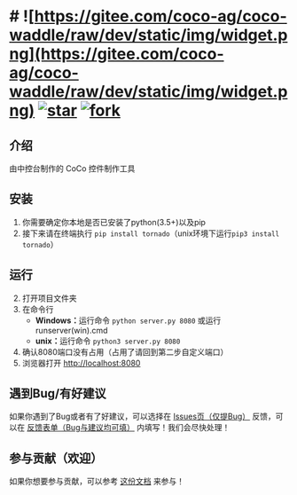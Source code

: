 # # ![https://gitee.com/coco-ag/coco-waddle/raw/dev/static/img/widget.png](https://gitee.com/coco-ag/coco-waddle/raw/dev/static/img/widget.png) [![star](https://gitee.com/coco-ag/coco-waddle/badge/star.svg?theme=white)](https://gitee.com/coco-ag/coco-waddle/stargazers) [![fork](https://gitee.com/coco-ag/coco-waddle/badge/fork.svg?theme=white)](https://gitee.com/coco-ag/coco-waddle/members)

## 介绍
由中控台制作的 CoCo 控件制作工具

## 安装
1.  你需要确定你本地是否已安装了python(3.5+)以及pip
2.  接下来请在终端执行 `pip install tornado`（unix环境下运行`pip3 install tornado`）

## 运行
2.  打开项目文件夹
3.  在命令行
    - <b>Windows：</b>运行命令 `python server.py 8080` 或运行 runserver(win).cmd
    - <b>unix：</b>运行命令 `python3 server.py 8080`
4.  确认8080端口没有占用（占用了请回到第二步自定义端口）
5.  浏览器打开 [http://localhost:8080](http://localhost:8080)

## 遇到Bug/有好建议
如果你遇到了Bug或者有了好建议，可以选择在 [Issues页（仅提Bug）](https://gitee.com/coco-ag/coco-waddle/issues) 反馈，可以在 [反馈表单（Bug与建议均可填）](https://www.yuque.com/forms/share/21daa75d-9aac-4887-8eb9-77dd20e658ec) 内填写！我们会尽快处理！

## 参与贡献（欢迎）
如果你想要参与贡献，可以参考 [这份文档](https://www.yuque.com/appcraft/waddle/stc36x) 来参与！
